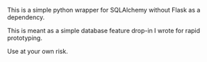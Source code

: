 This is a simple python wrapper for SQLAlchemy without Flask as a dependency.

This is meant as a simple database feature drop-in I wrote for rapid prototyping. 

Use at your own risk.
